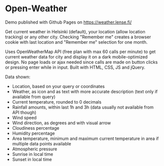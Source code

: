 # Open-Weather

Demo published with Github Pages on https://weather.lense.fi/

Get current weather in Helsinki (default), your location (allow location tracking) or any other city. Checking "Remember me" creates a browser cookie with last location and "Remember me" selection for one month.

Uses OpenWeatherMap API (free plan with max 60 calls per minute) to get current weather data for city and display it on a dark mobile-optimized design. No page loads or ajax needed since calls are made on button clicks or pressing enter while in input. Built with HTML, CSS, JS and jQuery.

Data shown:
- Location, based on your query or coordinates
- Weather, as icon and as text with more accurate description (text only if available from query)
- Current temperature, rounded to 0 decimals
- Rainfall amounts, within last 1h and 3h (data usually not available from API though)
- Wind speed
- Wind direction, as degrees and with visual arrow
- Cloudiness percentage
- Humidity percentage
- Area temperature, minimum and maximum current temperature in area if multiple data points available
- Atmospheric pressure
- Sunrise in local time
- Sunset in local time

